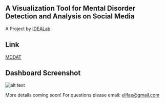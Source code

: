 ## A Visualization Tool for Mental Disorder Detection and Analysis on Social Media
A Project by [IDEALab](https://github.com/IDEA-NTHU-Taiwan)

## Link
[MDDAT](http://deepviz.herokuapp.com/)

## Dashboard Screenshot
![alt text](https://github.com/omarsar/DeepViz/blob/master/public/dashboard.jpg)

More details coming soon! For questions please email: ellfae@gmail.com
